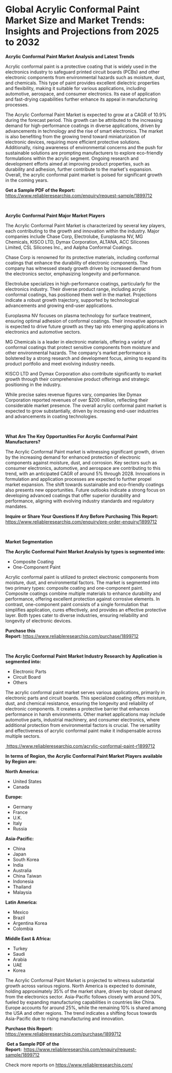 <p><h1>Global Acrylic Conformal Paint Market Size and Market Trends: Insights and Projections from 2025 to 2032</h1></p><p><strong>Acrylic Conformal Paint Market Analysis and Latest Trends</strong></p>
<p><p>Acrylic conformal paint is a protective coating that is widely used in the electronics industry to safeguard printed circuit boards (PCBs) and other electronic components from environmental hazards such as moisture, dust, and chemicals. This type of paint provides excellent dielectric properties and flexibility, making it suitable for various applications, including automotive, aerospace, and consumer electronics. Its ease of application and fast-drying capabilities further enhance its appeal in manufacturing processes.</p><p>The Acrylic Conformal Paint Market is expected to grow at a CAGR of 10.9% during the forecast period. This growth can be attributed to the increasing demand for high-performance coatings in diverse applications, driven by advancements in technology and the rise of smart electronics. The market is also benefiting from the growing trend toward miniaturization of electronic devices, requiring more efficient protective solutions. Additionally, rising awareness of environmental concerns and the push for sustainable solutions are prompting manufacturers to explore eco-friendly formulations within the acrylic segment. Ongoing research and development efforts aimed at improving product properties, such as durability and adhesion, further contribute to the market's expansion. Overall, the acrylic conformal paint market is poised for significant growth in the coming years.</p></p>
<p><strong>Get a Sample PDF of the Report:&nbsp;</strong> <a href="https://www.reliableresearchiq.com/enquiry/request-sample/1899712?utm_campaign=1835&utm_medium=2&utm_source=Github&utm_content=ia&utm_term=03042025&utm_id=acrylic-conformal-paint">https://www.reliableresearchiq.com/enquiry/request-sample/1899712</a></p>
<p>&nbsp;</p>
<p><strong>Acrylic Conformal Paint Major Market Players</strong></p>
<p><p>The Acrylic Conformal Paint Market is characterized by several key players, each contributing to the growth and innovation within the industry. Major companies include Chase Corp, Electrolube, Europlasma NV, MG Chemicals, KISCO LTD, Dymax Corporation, ALTANA, ACC Silicones Limited, CSL Silicones Inc., and Aalpha Conformal Coatings.</p><p>Chase Corp is renowned for its protective materials, including conformal coatings that enhance the durability of electronic components. The company has witnessed steady growth driven by increased demand from the electronics sector, emphasizing longevity and performance.</p><p>Electrolube specializes in high-performance coatings, particularly for the electronics industry. Their diverse product range, including acrylic conformal coatings, has positioned them well in the market. Projections indicate a robust growth trajectory, supported by technological advancements and growing end-user applications.</p><p>Europlasma NV focuses on plasma technology for surface treatment, ensuring optimal adhesion of conformal coatings. Their innovative approach is expected to drive future growth as they tap into emerging applications in electronics and automotive sectors.</p><p>MG Chemicals is a leader in electronic materials, offering a variety of conformal coatings that protect sensitive components from moisture and other environmental hazards. The company's market performance is bolstered by a strong research and development focus, aiming to expand its product portfolio and meet evolving industry needs.</p><p>KISCO LTD and Dymax Corporation also contribute significantly to market growth through their comprehensive product offerings and strategic positioning in the industry. </p><p>While precise sales revenue figures vary, companies like Dymax Corporation reported revenues of over $200 million, reflecting their considerable market presence. The overall acrylic conformal paint market is expected to grow substantially, driven by increasing end-user industries and advancements in coating technologies.</p></p>
<p>&nbsp;</p>
<p><strong>What Are The Key Opportunities For Acrylic Conformal Paint Manufacturers?</strong></p>
<p><p>The Acrylic Conformal Paint market is witnessing significant growth, driven by the increasing demand for enhanced protection of electronic components against moisture, dust, and corrosion. Key sectors such as consumer electronics, automotive, and aerospace are contributing to this trend, with an anticipated CAGR of around 5% through 2028. Innovations in formulation and application processes are expected to further propel market expansion. The shift towards sustainable and eco-friendly coatings also presents new opportunities. Future outlooks indicate a strong focus on developing advanced coatings that offer superior durability and performance, aligning with evolving industry standards and regulatory mandates.</p></p>
<p><strong>Inquire or Share Your Questions If Any Before Purchasing This Report:</strong> <a href="https://www.reliableresearchiq.com/enquiry/pre-order-enquiry/1899712?utm_campaign=1835&utm_medium=2&utm_source=Github&utm_content=ia&utm_term=03042025&utm_id=acrylic-conformal-paint">https://www.reliableresearchiq.com/enquiry/pre-order-enquiry/1899712</a></p>
<p>&nbsp;</p>
<p><strong>Market Segmentation</strong></p>
<p><strong>The Acrylic Conformal Paint Market Analysis by types is segmented into:</strong></p>
<p><ul><li>Composite Coating</li><li>One-Component Paint</li></ul></p>
<p><p>Acrylic conformal paint is utilized to protect electronic components from moisture, dust, and environmental factors. The market is segmented into two primary types: composite coating and one-component paint. Composite coatings combine multiple materials to enhance durability and performance, offering excellent protection against corrosive elements. In contrast, one-component paint consists of a single formulation that simplifies application, cures effectively, and provides an effective protective layer. Both types cater to diverse industries, ensuring reliability and longevity of electronic devices.</p></p>
<p><strong>Purchase this Report:&nbsp;</strong><a href="https://www.reliableresearchiq.com/purchase/1899712?utm_campaign=1835&utm_medium=2&utm_source=Github&utm_content=ia&utm_term=03042025&utm_id=acrylic-conformal-paint">https://www.reliableresearchiq.com/purchase/1899712</a></p>
<p>&nbsp;</p>
<p><strong>The Acrylic Conformal Paint Market Industry Research by Application is segmented into:</strong></p>
<p><ul><li>Electronic Parts</li><li>Circuit Board</li><li>Others</li></ul></p>
<p><p>The acrylic conformal paint market serves various applications, primarily in electronic parts and circuit boards. This specialized coating offers moisture, dust, and chemical resistance, ensuring the longevity and reliability of electronic components. It creates a protective barrier that enhances performance in harsh environments. Other market applications may include automotive parts, industrial machinery, and consumer electronics, where additional protection from environmental factors is crucial. The versatility and effectiveness of acrylic conformal paint make it indispensable across multiple sectors.</p></p>
<p><a href="https://www.reliableresearchiq.com/acrylic-conformal-paint-r1899712?utm_campaign=1835&utm_medium=2&utm_source=Github&utm_content=ia&utm_term=03042025&utm_id=acrylic-conformal-paint">&nbsp;https://www.reliableresearchiq.com/acrylic-conformal-paint-r1899712</a></p>
<p><strong>In terms of Region, the Acrylic Conformal Paint Market Players available by Region are:</strong></p>
<p>
    <p> <strong> North America: </strong>
        <ul>
            <li>United States</li>
            <li>Canada</li>
        </ul>
        </p> 
    <p> <strong> Europe: </strong>
        <ul>
            <li>Germany</li>
            <li>France</li>
            <li>U.K.</li>
            <li>Italy</li>
            <li>Russia</li>
        </ul>
        </p> 
    <p> <strong> Asia-Pacific: </strong>
        <ul>
            <li>China</li>
            <li>Japan</li>
            <li>South Korea</li>
            <li>India</li>
            <li>Australia</li>
            <li>China Taiwan</li>
            <li>Indonesia</li>
            <li>Thailand</li>
            <li>Malaysia</li>
        </ul>
        </p> 
    <p> <strong> Latin America: </strong>
        <ul>
            <li>Mexico</li>
            <li>Brazil</li>
            <li>Argentina Korea</li>
            <li>Colombia</li>
        </ul>
        </p> 
    <p> <strong> Middle East & Africa: </strong>
        <ul>
            <li>Turkey</li>
            <li>Saudi</li>
            <li>Arabia</li>
            <li>UAE</li>
            <li>Korea</li>
        </ul>
    </p>
    </p>
<p><p>The Acrylic Conformal Paint Market is projected to witness substantial growth across various regions. North America is expected to dominate, holding approximately 35% of the market share, driven by robust demand from the electronics sector. Asia-Pacific follows closely with around 30%, fueled by expanding manufacturing capabilities in countries like China. Europe accounts for around 25%, while the remaining 10% is shared among the USA and other regions. The trend indicates a shifting focus towards Asia-Pacific due to rising manufacturing and innovation.</p></p>
<p><strong>Purchase this Report: </strong><a href="https://www.reliableresearchiq.com/purchase/1899712?utm_campaign=1835&utm_medium=2&utm_source=Github&utm_content=ia&utm_term=03042025&utm_id=acrylic-conformal-paint">https://www.reliableresearchiq.com/purchase/1899712</a></p>
<p>&nbsp;<strong>Get a Sample PDF of the Report:&nbsp;&nbsp;</strong><a href="https://www.reliableresearchiq.com/enquiry/request-sample/1899712?utm_campaign=1835&utm_medium=2&utm_source=Github&utm_content=ia&utm_term=03042025&utm_id=acrylic-conformal-paint">https://www.reliableresearchiq.com/enquiry/request-sample/1899712</a></p>
<p><strong></strong></p>
<p>Check more reports on <a href="https://www.reliableresearchiq.com/?utm_campaign=1835&utm_medium=2&utm_source=Github&utm_content=ia&utm_term=03042025&utm_id=acrylic-conformal-paint">https://www.reliableresearchiq.com/</a></p>